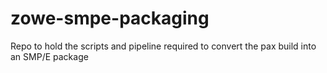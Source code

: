# zowe-smpe-packaging
Repo to hold the scripts and pipeline required to convert the pax build into an SMP/E package

